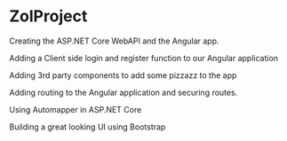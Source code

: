 # ZolProject
Creating the ASP.NET Core WebAPI and the Angular app.

Adding a Client side login and register function to our Angular application

Adding 3rd party components to add some pizzazz to the app

Adding routing to the Angular application and securing routes.

Using Automapper in ASP.NET Core

Building a great looking UI using Bootstrap
